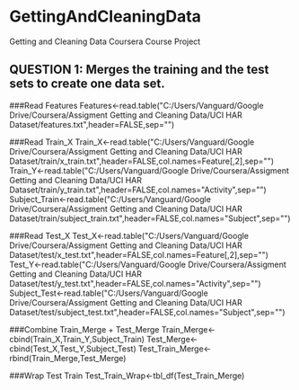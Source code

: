 # GettingAndCleaningData
Getting and Cleaning Data Coursera Course Project

##    QUESTION 1:  Merges the training and the test sets to create one data set.
###Read Features
Features<-read.table("C:/Users/Vanguard/Google Drive/Coursera/Assigment Getting and Cleaning Data/UCI HAR Dataset/features.txt",header=FALSE,sep="")

###Read Train_X
Train_X<-read.table("C:/Users/Vanguard/Google Drive/Coursera/Assigment Getting and Cleaning Data/UCI HAR Dataset/train/x_train.txt",header=FALSE,col.names=Feature[,2],sep="")
Train_Y<-read.table("C:/Users/Vanguard/Google Drive/Coursera/Assigment Getting and Cleaning Data/UCI HAR Dataset/train/y_train.txt",header=FALSE,col.names="Activity",sep="")
Subject_Train<-read.table("C:/Users/Vanguard/Google Drive/Coursera/Assigment Getting and Cleaning Data/UCI HAR Dataset/train/subject_train.txt",header=FALSE,col.names="Subject",sep="")

###Read Test_X
Test_X<-read.table("C:/Users/Vanguard/Google Drive/Coursera/Assigment Getting and Cleaning Data/UCI HAR Dataset/test/x_test.txt",header=FALSE,col.names=Feature[,2],sep="")
Test_Y<-read.table("C:/Users/Vanguard/Google Drive/Coursera/Assigment Getting and Cleaning Data/UCI HAR Dataset/test/y_test.txt",header=FALSE,col.names="Activity",sep="")
Subject_Test<-read.table("C:/Users/Vanguard/Google Drive/Coursera/Assigment Getting and Cleaning Data/UCI HAR Dataset/test/subject_test.txt",header=FALSE,col.names="Subject",sep="")

###Combine Train_Merge + Test_Merge
Train_Merge<-cbind(Train_X,Train_Y,Subject_Train)
Test_Merge<-cbind(Test_X,Test_Y,Subject_Test)
Test_Train_Merge<-rbind(Train_Merge,Test_Merge)

###Wrap Test Train
Test_Train_Wrap<-tbl_df(Test_Train_Merge)